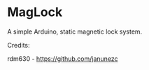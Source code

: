 # MagLock
 A simple Arduino, static magnetic lock system.

Credits:

rdm630 - https://github.com/janunezc
